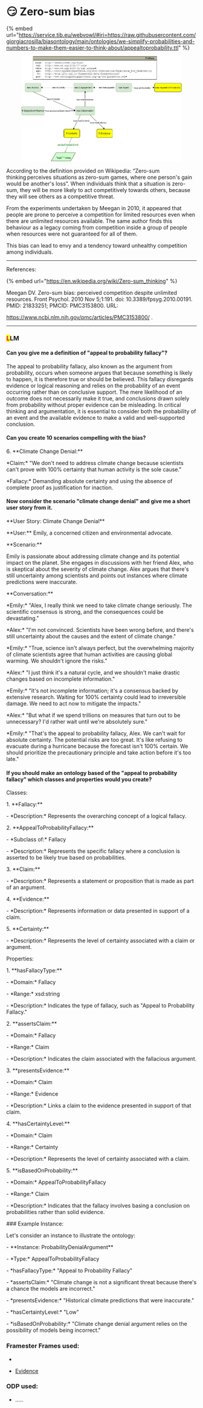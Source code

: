 # 😏 Zero-sum bias

{% embed url="https://service.tib.eu/webvowl/#iri=https://raw.githubusercontent.com/giorgiacrosilla/biasontology/main/ontologies/we-simplify-probabilities-and-numbers-to-make-them-easier-to-think-about/appealtoprobability.ttl" %}

<figure><img src="giorgiabias-appealtoprobability2.drawio.png" alt=""><figcaption></figcaption></figure>

According to the definition provided on Wikipedia: “Zero-sum thinking perceives situations as zero-sum games, where one person's gain would be another's loss”. When individuals think that a situation is zero-sum, they will be more likely to act competitively towards others, because they will see others as a competitive threat.  

From the experiments undertaken by Meegan in 2010, it appeared that people are prone to perceive a competition for limited resources even when there are unlimited resources available. The same author finds this behaviour as a legacy coming from competition inside a group of people when resources were not guaranteed for all of them.  

This bias can lead to envy and a tendency toward unhealthy competition among individuals. 

***

References:

{% embed url="https://en.wikipedia.org/wiki/Zero-sum_thinking" %}

Meegan DV. Zero-sum bias: perceived competition despite unlimited resources. Front Psychol. 2010 Nov 5;1:191. doi: 10.3389/fpsyg.2010.00191. PMID: 21833251; PMCID: PMC3153800. URL: 

https://www.ncbi.nlm.nih.gov/pmc/articles/PMC3153800/ . 

***

### <mark style="color:red;">L</mark>LM

#### Can you give me a definition of "appeal to probability fallacy"?

The appeal to probability fallacy, also known as the argument from probability, occurs when someone argues that because something is likely to happen, it is therefore true or should be believed. This fallacy disregards evidence or logical reasoning and relies on the probability of an event occurring rather than on conclusive support. The mere likelihood of an outcome does not necessarily make it true, and conclusions drawn solely from probability without proper evidence can be misleading. In critical thinking and argumentation, it is essential to consider both the probability of an event and the available evidence to make a valid and well-supported conclusion.

#### Can you create 10 scenarios compelling with the bias?

6\. \*\*Climate Change Denial:\*\*

\*Claim:\* "We don't need to address climate change because scientists can't prove with 100% certainty that human activity is the sole cause."

\*Fallacy:\* Demanding absolute certainty and using the absence of complete proof as justification for inaction.

#### Now consider the scenario "climate change denial" and give me a short user story from it.

\*\*User Story: Climate Change Denial\*\*

\*\*User:\*\* Emily, a concerned citizen and environmental advocate.

\*\*Scenario:\*\*

Emily is passionate about addressing climate change and its potential impact on the planet. She engages in discussions with her friend Alex, who is skeptical about the severity of climate change. Alex argues that there's still uncertainty among scientists and points out instances where climate predictions were inaccurate.

\*\*Conversation:\*\*

\*Emily:\* "Alex, I really think we need to take climate change seriously. The scientific consensus is strong, and the consequences could be devastating."

\*Alex:\* "I'm not convinced. Scientists have been wrong before, and there's still uncertainty about the causes and the extent of climate change."

\*Emily:\* "True, science isn't always perfect, but the overwhelming majority of climate scientists agree that human activities are causing global warming. We shouldn't ignore the risks."

\*Alex:\* "I just think it's a natural cycle, and we shouldn't make drastic changes based on incomplete information."

\*Emily:\* "It's not incomplete information; it's a consensus backed by extensive research. Waiting for 100% certainty could lead to irreversible damage. We need to act now to mitigate the impacts."

\*Alex:\* "But what if we spend trillions on measures that turn out to be unnecessary? I'd rather wait until we're absolutely sure."

\*Emily:\* "That's the appeal to probability fallacy, Alex. We can't wait for absolute certainty. The potential risks are too great. It's like refusing to evacuate during a hurricane because the forecast isn't 100% certain. We should prioritize the precautionary principle and take action before it's too late."

#### If you should make an ontology based of the "appeal to probability fallacy" which classes and properties would you create?

Classes:

1\. \*\*Fallacy:\*\*

\- \*Description:\* Represents the overarching concept of a logical fallacy.

2\. \*\*AppealToProbabilityFallacy:\*\*

\- \*Subclass of:\* Fallacy

\- \*Description:\* Represents the specific fallacy where a conclusion is asserted to be likely true based on probabilities.

3\. \*\*Claim:\*\*

\- \*Description:\* Represents a statement or proposition that is made as part of an argument.

4\. \*\*Evidence:\*\*

\- \*Description:\* Represents information or data presented in support of a claim.

5\. \*\*Certainty:\*\*

\- \*Description:\* Represents the level of certainty associated with a claim or argument.

Properties:

1\. \*\*hasFallacyType:\*\*

\- \*Domain:\* Fallacy

\- \*Range:\* xsd:string

\- \*Description:\* Indicates the type of fallacy, such as "Appeal to Probability Fallacy."

2\. \*\*assertsClaim:\*\*

\- \*Domain:\* Fallacy

\- \*Range:\* Claim

\- \*Description:\* Indicates the claim associated with the fallacious argument.

3\. \*\*presentsEvidence:\*\*

\- \*Domain:\* Claim

\- \*Range:\* Evidence

\- \*Description:\* Links a claim to the evidence presented in support of that claim.

4\. \*\*hasCertaintyLevel:\*\*

\- \*Domain:\* Claim

\- \*Range:\* Certainty

\- \*Description:\* Represents the level of certainty associated with a claim.

5\. \*\*isBasedOnProbability:\*\*

\- \*Domain:\* AppealToProbabilityFallacy

\- \*Range:\* Claim

\- \*Description:\* Indicates that the fallacy involves basing a conclusion on probabilities rather than solid evidence.

\### Example Instance:

Let's consider an instance to illustrate the ontology:

\- \*\*Instance: ProbabilityDenialArgument\*\*

\- \*Type:\* AppealToProbabilityFallacy

\- \*hasFallacyType:\* "Appeal to Probability Fallacy"

\- \*assertsClaim:\* "Climate change is not a significant threat because there's a chance the models are incorrect."

\- \*presentsEvidence:\* "Historical climate predictions that were inaccurate."

\- \*hasCertaintyLevel:\* "Low"

\- \*isBasedOnProbability:\* "Climate change denial argument relies on the possibility of models being incorrect."

### Framester Frames used:

*

<!---->

* [Evidence](https://w3id.org/framester/data/framestercore/Evidence)

### ODP used:

* .....

